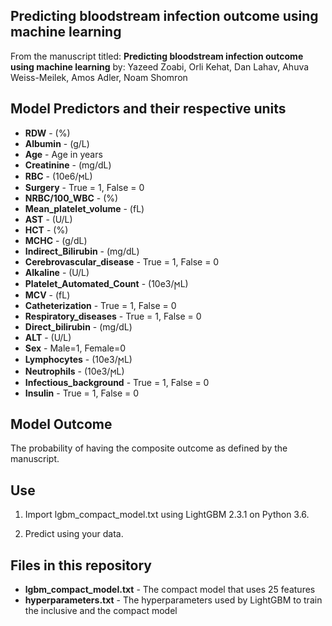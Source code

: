 ## Predicting bloodstream infection outcome using machine learning 
From the manuscript titled: **Predicting bloodstream infection outcome using machine learning** by: Yazeed Zoabi, Orli Kehat, Dan Lahav, Ahuva Weiss-Meilek, Amos Adler, Noam Shomron

## Model Predictors and their respective units
* **RDW** - (%)
* **Albumin** - (g/L)
* **Age** - Age in years
* **Creatinine** - (mg/dL)
* **RBC** - (10e6/ϻL)
* **Surgery** - True = 1, False = 0
* **NRBC/100_WBC** - (%)
* **Mean_platelet_volume** - (fL)
* **AST** - (U/L)
* **HCT** - (%)
* **MCHC** - (g/dL)
* **Indirect_Bilirubin** - (mg/dL)
* **Cerebrovascular_disease** - True = 1, False = 0
* **Alkaline** - (U/L)
* **Platelet_Automated_Count** - (10e3/ϻL)
* **MCV** - (fL)
* **Catheterization** - True = 1, False = 0
* **Respiratory_diseases** - True = 1, False = 0
* **Direct_bilirubin** - (mg/dL)
* **ALT** - (U/L)
* **Sex** - Male=1, Female=0
* **Lymphocytes** - (10e3/ϻL)
* **Neutrophils** - (10e3/ϻL)
* **Infectious_background** - True = 1, False = 0
* **Insulin** - True = 1, False = 0


## Model Outcome
The probability of having the composite outcome as defined by the manuscript.


## Use
1. Import lgbm_compact_model.txt using LightGBM 2.3.1 on Python 3.6.

2. Predict using your data.

## Files in this repository

* **lgbm_compact_model.txt** - The compact model that uses 25 features
* **hyperparameters.txt** - The hyperparameters used by LightGBM to train the inclusive and the compact model